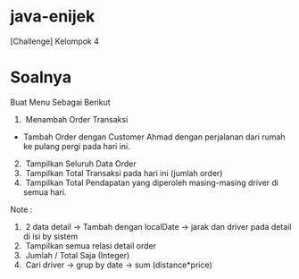 # java-enijek
 [Challenge] Kelompok 4

# Soalnya

Buat Menu Sebagai Berikut
1. ⁠ ⁠Menambah Order Transaksi
- Tambah Order dengan Customer Ahmad dengan perjalanan dari rumah ke
  pulang pergi pada hari ini.
2. ⁠ ⁠Tampilkan Seluruh Data Order
3. ⁠ ⁠Tampilkan Total Transaksi pada hari ini (jumlah order)
4. ⁠ ⁠Tampilkan Total Pendapatan yang diperoleh masing-masing driver di semua hari.

Note :
1. ⁠ ⁠2 data detail -> Tambah dengan localDate -> jarak dan driver pada detail di isi by sistem
2. ⁠ ⁠Tampilkan semua relasi detail order
3. ⁠ ⁠Jumlah / Total Saja (Integer)
4. ⁠ ⁠Cari driver -> grup by date -> sum (distance*price)